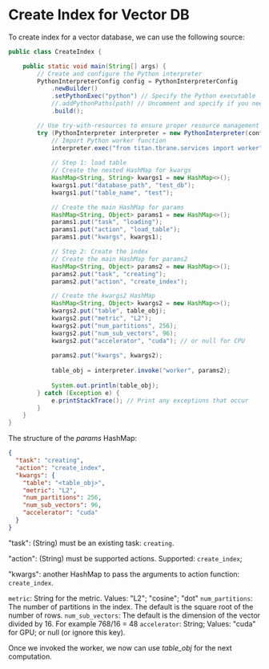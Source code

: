 # Create Index for Vector DB


To create index for a vector database, we can use the following source:

```JAVA
public class CreateIndex {

    public static void main(String[] args) {
        // Create and configure the Python interpreter
        PythonInterpreterConfig config = PythonInterpreterConfig
            .newBuilder()
            .setPythonExec("python") // Specify the Python executable
            //.addPythonPaths(path) // Uncomment and specify if you need to add custom paths
            .build();

        // Use try-with-resources to ensure proper resource management
        try (PythonInterpreter interpreter = new PythonInterpreter(config)) {
            // Import Python worker function
            interpreter.exec("from titan.tbrane.services import worker");
            
            // Step 1: load table
            // Create the nested HashMap for kwargs
            HashMap<String, String> kwargs1 = new HashMap<>();
            kwargs1.put("database_path", "test_db");
            kwargs1.put("table_name", "test");

            // Create the main HashMap for params
            HashMap<String, Object> params1 = new HashMap<>();
            params1.put("task", "loading");
            params1.put("action", "load_table");
            params1.put("kwargs", kwargs1);

            // Step 2: Create the index
            // Create the main HashMap for params2
            HashMap<String, Object> params2 = new HashMap<>();
            params2.put("task", "creating");
            params2.put("action", "create_index");

            // Create the kwargs2 HashMap
            HashMap<String, Object> kwargs2 = new HashMap<>();
            kwargs2.put("table", table_obj);
            kwargs2.put("metric", "L2");
            kwargs2.put("num_partitions", 256);
            kwargs2.put("num_sub_vectors", 96);
            kwargs2.put("accelerator", "cuda"); // or null for CPU
            
            params2.put("kwargs", kwargs2);
            
            table_obj = interpreter.invoke("worker", params2);
            
            System.out.println(table_obj);
        } catch (Exception e) {
            e.printStackTrace(); // Print any exceptions that occur
        }
    }
}
```

The structure of the *params* HashMap:

```JSON
{
  "task": "creating",
  "action": "create_index",
  "kwargs": {
    "table": "<table_obj>",
    "metric": "L2",
    "num_partitions": 256,
    "num_sub_vectors": 96,
    "accelerator": "cuda"
  }
}
```


"task": (String) must be an existing task: `creating`.

"action": (String) must be supported actions. Supported: `create_index`;

"kwargs": another HashMap to pass the arguments to action function: `create_index`.

`metric`: String for the metric. Values: "L2"; "cosine"; "dot"
`num_partitions`: The number of partitions in the index. The default is the square root of the number of rows.
`num_sub_vectors`: The default is the dimension of the vector divided by 16. For example 768/16 = 48
`accelerator`: String; Values: "cuda" for GPU; or null (or ignore this key).

Once we invoked the worker, we now can use *table_obj* for the next computation.

